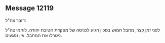## Message 12119

דובר צה"ל:

לפני זמן קצר, מחבל חמוש בסכין הגיע לכניסה של מפקדת חטיבת יהודה. לוחמי צה"ל ניטרלו את המחבל. אין נפגעים.

